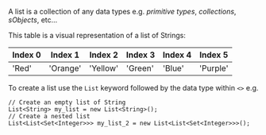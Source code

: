 A list is a collection of any data types e.g. *primitive types*, *collections*, *sObjects*, etc...

This table is a visual representation of a list of Strings:

|Index 0|Index 1|Index 2|Index 3|Index 4|Index 5|
|---|---|---|---|---|---|
|'Red'|'Orange'|'Yellow'|'Green'|'Blue'|'Purple'|

To create a list use the `List` keyword followed by the data type within `<>` e.g.
```
// Create an empty list of String 
List<String> my_list = new List<String>(); 
// Create a nested list 
List<List<Set<Integer>>> my_list_2 = new List<List<Set<Integer>>>();
```
